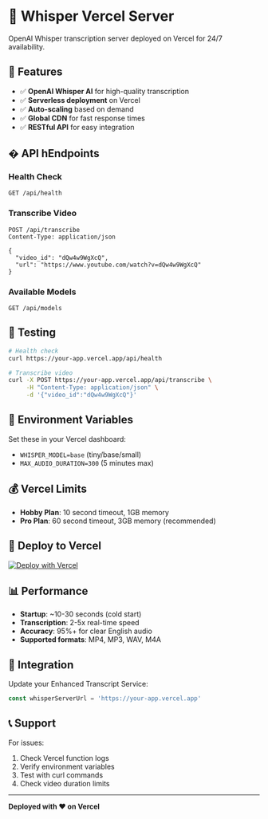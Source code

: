 # 🎤 Whisper Vercel Server

OpenAI Whisper transcription server deployed on Vercel for 24/7 availability.

## 🚀 Features

- ✅ **OpenAI Whisper AI** for high-quality transcription
- ✅ **Serverless deployment** on Vercel
- ✅ **Auto-scaling** based on demand
- ✅ **Global CDN** for fast response times
- ✅ **RESTful API** for easy integration

## � API hEndpoints

### Health Check
```
GET /api/health
```

### Transcribe Video
```
POST /api/transcribe
Content-Type: application/json

{
  "video_id": "dQw4w9WgXcQ",
  "url": "https://www.youtube.com/watch?v=dQw4w9WgXcQ"
}
```

### Available Models
```
GET /api/models
```

## 🧪 Testing

```bash
# Health check
curl https://your-app.vercel.app/api/health

# Transcribe video
curl -X POST https://your-app.vercel.app/api/transcribe \
     -H "Content-Type: application/json" \
     -d '{"video_id":"dQw4w9WgXcQ"}'
```

## 🔧 Environment Variables

Set these in your Vercel dashboard:

- `WHISPER_MODEL=base` (tiny/base/small)
- `MAX_AUDIO_DURATION=300` (5 minutes max)

## 💰 Vercel Limits

- **Hobby Plan**: 10 second timeout, 1GB memory
- **Pro Plan**: 60 second timeout, 3GB memory (recommended)

## 🚀 Deploy to Vercel

[![Deploy with Vercel](https://vercel.com/button)](https://vercel.com/new/clone?repository-url=https://github.com/magento-wise/whisper-vercel-server)

## 📊 Performance

- **Startup**: ~10-30 seconds (cold start)
- **Transcription**: 2-5x real-time speed
- **Accuracy**: 95%+ for clear English audio
- **Supported formats**: MP4, MP3, WAV, M4A

## 🔗 Integration

Update your Enhanced Transcript Service:

```typescript
const whisperServerUrl = 'https://your-app.vercel.app'
```

## 📞 Support

For issues:
1. Check Vercel function logs
2. Verify environment variables
3. Test with curl commands
4. Check video duration limits

---

**Deployed with ❤️ on Vercel**

<!-- Last updated: Sun Sep 28 21:48:10 EEST 2025 -->
